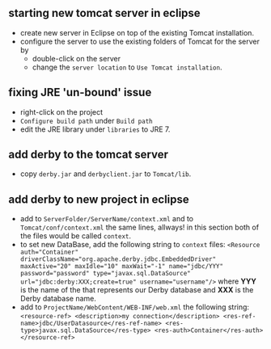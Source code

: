 ## starting new tomcat server in eclipse
* create new server in Eclipse on top of the existing Tomcat installation.
* configure the server to use the existing folders of Tomcat for the server by
	* double-click on the server
	* change the `server location` to `Use Tomcat installation`.
	
## fixing JRE 'un-bound' issue
* right-click on the project
* `Configure build path` under `Build path`
* edit the JRE library under `libraries` to JRE 7.

## add derby to the tomcat server
* copy `derby.jar` and `derbyclient.jar` to `Tomcat/lib`.

## add derby to new project in eclipse
* add to `ServerFolder/ServerName/context.xml` and to `Tomcat/conf/context.xml` the same lines, allways! in this section both of the files would be called `context`.
* to set new DataBase, add the following string to `context` files: `<Resource auth="Container" driverClassName="org.apache.derby.jdbc.EmbeddedDriver" maxActive="20" maxIdle="10" maxWait="-1" name="jdbc/YYY" password="password" type="javax.sql.DataSource" url="jdbc:derby:XXX;create=true" username="username"/>` where **YYY** is the name of the that represents our Derby database and **XXX** is the Derby database name.
* add to `ProjectName/WebContent/WEB-INF/web.xml` the following string: `<resource-ref>
    <description>my connection</description>
    <res-ref-name>jdbc/UserDatasource</res-ref-name>
    <res-type>javax.sql.DataSource</res-type>
    <res-auth>Container</res-auth>
  </resource-ref>`
	 